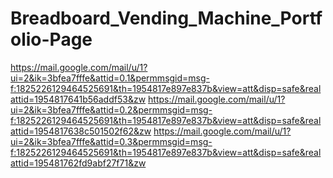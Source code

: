 # Breadboard_Vending_Machine_Portfolio-Page
https://mail.google.com/mail/u/1?ui=2&ik=3bfea7fffe&attid=0.1&permmsgid=msg-f:1825226129464525691&th=1954817e897e837b&view=att&disp=safe&realattid=1954817641b56addf53&zw
https://mail.google.com/mail/u/1?ui=2&ik=3bfea7fffe&attid=0.2&permmsgid=msg-f:1825226129464525691&th=1954817e897e837b&view=att&disp=safe&realattid=1954817638c501502f62&zw
https://mail.google.com/mail/u/1?ui=2&ik=3bfea7fffe&attid=0.3&permmsgid=msg-f:1825226129464525691&th=1954817e897e837b&view=att&disp=safe&realattid=195481762fd9abf27f71&zw
